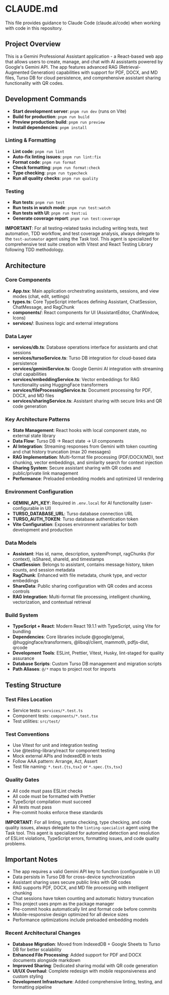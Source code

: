 # CLAUDE.md

This file provides guidance to Claude Code (claude.ai/code) when working with code in this repository.

## Project Overview

This is a Gemini Professional Assistant application - a React-based web app that allows users to create, manage, and chat with AI assistants powered by Google's Gemini API. The app features advanced RAG (Retrieval-Augmented Generation) capabilities with support for PDF, DOCX, and MD files, Turso DB for cloud persistence, and comprehensive assistant sharing functionality with QR codes.

## Development Commands

- **Start development server**: `pnpm run dev` (runs on Vite)
- **Build for production**: `pnpm run build`
- **Preview production build**: `pnpm run preview`
- **Install dependencies**: `pnpm install`

### Linting & Formatting

- **Lint code**: `pnpm run lint`
- **Auto-fix linting issues**: `pnpm run lint:fix`
- **Format code**: `pnpm run format`
- **Check formatting**: `pnpm run format:check`
- **Type checking**: `pnpm run typecheck`
- **Run all quality checks**: `pnpm run quality`

### Testing

- **Run tests**: `pnpm run test`
- **Run tests in watch mode**: `pnpm run test:watch`
- **Run tests with UI**: `pnpm run test:ui`
- **Generate coverage report**: `pnpm run test:coverage`

**IMPORTANT**: For all testing-related tasks including writing tests, test automation, TDD workflow, and test coverage analysis, always delegate to the `test-automator` agent using the Task tool. This agent is specialized for comprehensive test suite creation with Vitest and React Testing Library following TDD methodology.

## Architecture

### Core Components

- **App.tsx**: Main application orchestrating assistants, sessions, and view modes (chat, edit, settings)
- **types.ts**: Core TypeScript interfaces defining Assistant, ChatSession, ChatMessage, and RagChunk
- **components/**: React components for UI (AssistantEditor, ChatWindow, Icons)
- **services/**: Business logic and external integrations

### Data Layer

- **services/db.ts**: Database operations interface for assistants and chat sessions
- **services/tursoService.ts**: Turso DB integration for cloud-based data persistence
- **services/geminiService.ts**: Google Gemini AI integration with streaming chat capabilities
- **services/embeddingService.ts**: Vector embeddings for RAG functionality using HuggingFace transformers
- **services/fileProcessingService.ts**: Document processing for PDF, DOCX, and MD files
- **services/sharingService.ts**: Assistant sharing with secure links and QR code generation

### Key Architecture Patterns

- **State Management**: React hooks with local component state, no external state library
- **Data Flow**: Turso DB → React state → UI components
- **AI Integration**: Streaming responses from Gemini with token counting and chat history truncation (max 20 messages)
- **RAG Implementation**: Multi-format file processing (PDF/DOCX/MD), text chunking, vector embeddings, and similarity search for context injection
- **Sharing System**: Secure assistant sharing with QR codes and public/private link management
- **Performance**: Preloaded embedding models and optimized UI rendering

### Environment Configuration

- **GEMINI_API_KEY**: Required in `.env.local` for AI functionality (user-configurable in UI)
- **TURSO_DATABASE_URL**: Turso database connection URL
- **TURSO_AUTH_TOKEN**: Turso database authentication token
- **Vite Configuration**: Exposes environment variables for both development and production

### Data Models

- **Assistant**: Has id, name, description, systemPrompt, ragChunks (for context), isShared, shareId, and timestamps
- **ChatSession**: Belongs to assistant, contains message history, token counts, and session metadata
- **RagChunk**: Enhanced with file metadata, chunk type, and vector embeddings
- **ShareData**: Public sharing configuration with QR codes and access controls
- **RAG Integration**: Multi-format file processing, intelligent chunking, vectorization, and contextual retrieval

### Build System

- **TypeScript + React**: Modern React 19.1.1 with TypeScript, using Vite for bundling
- **Dependencies**: Core libraries include @google/genai, @huggingface/transformers, @libsql/client, mammoth, pdfjs-dist, qrcode
- **Development Tools**: ESLint, Prettier, Vitest, Husky, lint-staged for quality assurance
- **Database Scripts**: Custom Turso DB management and migration scripts
- **Path Aliases**: `@/*` maps to project root for imports

## Testing Structure

### Test Files Location

- Service tests: `services/*.test.ts`
- Component tests: `components/*.test.tsx`
- Test utilities: `src/test/`

### Test Conventions

- Use Vitest for unit and integration testing
- Use @testing-library/react for component testing
- Mock external APIs and IndexedDB in tests
- Follow AAA pattern: Arrange, Act, Assert
- Test file naming: `*.test.{ts,tsx}` or `*.spec.{ts,tsx}`

### Quality Gates

- All code must pass ESLint checks
- All code must be formatted with Prettier
- TypeScript compilation must succeed
- All tests must pass
- Pre-commit hooks enforce these standards

**IMPORTANT**: For all linting, syntax checking, type checking, and code quality issues, always delegate to the `linting-specialist` agent using the Task tool. This agent is specialized for automated detection and resolution of ESLint violations, TypeScript errors, formatting issues, and code quality problems.

## Important Notes

- The app requires a valid Gemini API key to function (configurable in UI)
- Data persists in Turso DB for cross-device synchronization
- Assistant sharing uses secure public links with QR codes
- RAG supports PDF, DOCX, and MD file processing with intelligent chunking
- Chat sessions have token counting and automatic history truncation
- This project uses pnpm as the package manager
- Pre-commit hooks automatically lint and format code before commits
- Mobile-responsive design optimized for all device sizes
- Performance optimizations include preloaded embedding models

### Recent Architectural Changes

- **Database Migration**: Moved from IndexedDB + Google Sheets to Turso DB for better scalability
- **Enhanced File Processing**: Added support for PDF and DOCX documents alongside markdown
- **Improved Sharing**: Dedicated sharing modal with QR code generation
- **UI/UX Overhaul**: Complete redesign with mobile responsiveness and custom styling
- **Development Infrastructure**: Added comprehensive linting, testing, and formatting pipeline
